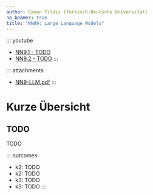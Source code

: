 ```yaml
---
author: Canan Yıldız (Türkisch-Deutsche Universität)
no_beamer: true
title: "NN09: Large Language Models"
---
```


::: youtube
-   [NN9.1 - TODO](https://youtu.be/TODO)
-   [NN9.2 - TODO](https://youtu.be/TODO)
:::

::: attachments
-   [NN9-LLM.pdf](https://github.com/Artificial-Intelligence-HSBI-TDU/KI-Vorlesung/blob/master/lecture/nn/files/NN9-LLM.pdf)
:::

# Kurze Übersicht

## TODO

TODO

::: outcomes
-   k2: TODO
-   k2: TODO
-   k3: TODO
-   k3: TODO
:::
